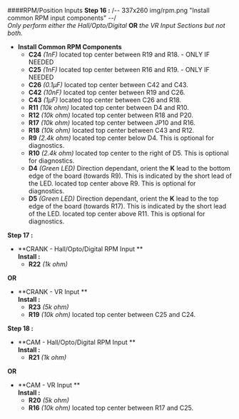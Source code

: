 ####RPM/Position Inputs
**Step 16 :**
/-- 337x260 img/rpm.png "Install common RPM input components" --/ <br>
*Only perform either the Hall/Opto/Digital* **OR** *the VR Input Sections but not both.*

- **Install Common RPM Components**
	- **C24**	*(1nF)* located top center between R19 and R18. - ONLY IF NEEDED
	- **C25**	*(1nF)* located top center between R16 and R19. - ONLY IF NEEDED
	- **C26**	*(0.1µF)* located top center between C42 and C43.
	- **C42**	*(10nF)* located top center between R19 and C26.
	- **C43**	*(1µF)* located top center between C26 and R18.
	- **R11**	*(10k ohm)* located top center between D4 and R10.
	- **R12**	*(10k ohm)* located top center between R18 and P20.
	- **R17**	*(10k ohm)* located top center between JP10 and R16.
	- **R18**	*(10k ohm)* located top center between C43 and R12.
	- **R9**	*(2.4k ohm)* located top center below D4.  This is optional for diagnostics.
	- **R10**	*(2.4k ohm)* located top center to the right of D5.  This is optional for diagnostics.
	- **D4**	*(Green LED)* Direction dependant, orient the **K** lead to the bottom edge of the board (towards R9). This is indicated by the short lead of the LED.   located top center above R9.   This is optional for diagnostics.
	- **D5**	*(Green LED)* Direction dependant, orient the **K** lead to the top edge of the board (towards R17). This is indicated by the short lead of the LED.   located top center above R11.   This is optional for diagnostics.

**Step 17 :**
- **CRANK - Hall/Opto/Digital RPM Input **<br>
**Install :**
	- **R22** 	*(1k ohm)*	

**OR**

- **CRANK - VR Input **<br>
**Install :**
	- **R23** 	*(5k ohm)*	
	- **R19**	*(10k ohm)* located top center between C25 and C24.

**Step 18 :**
- **CAM - Hall/Opto/Digital RPM Input **<br>
**Install :**
	- **R21** 	*(1k ohm)*	

**OR**

- **CAM - VR Input **<br>
**Install :**
	- **R20** 	*(5k ohm)*
	- **R16**	*(10k ohm)* located top center between R17 and C25.

